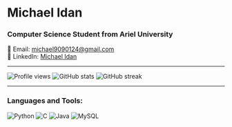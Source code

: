# Michael Idan
### Computer Science Student from Ariel University

📧 Email: michael9090124@gmail.com  
🔗 LinkedIn: [Michael Idan](https://www.linkedin.com/in/michael-idan-6270a1193)

---
<div>
  
![Profile views](https://gpvc.arturio.dev/michaelidan) ![GitHub stats](https://github-readme-stats.vercel.app/api?username=michaelidan&show_icons=true&count_private=true&hide=contribs,issues&theme=radical) ![GitHub streak](https://github-readme-streak-stats.herokuapp.com/?user=michaelidan&theme=dark)
</div>

---

### Languages and Tools:

<img src="https://img.shields.io/badge/Python-3776AB?style=flat-square&logo=python&logoColor=white" alt="Python"> 
<img src="https://img.shields.io/badge/C-00599C?style=flat-square&logo=c&logoColor=white" alt="C"> 
<img src="https://img.shields.io/badge/Java-ED8B00?style=flat-square&logo=java&logoColor=white" alt="Java"> 
<img src="https://img.shields.io/badge/MySQL-00000F?style=flat-square&logo=mysql&logoColor=white" alt="MySQL">

<!--
<img src="https://img.shields.io/badge/C++-00599C?style=flat-square&logo=c%2B%2B&logoColor=white" alt="C++"> 
<img src="https://img.shields.io/badge/Linux-FCC624?style=flat-square&logo=linux&logoColor=black" alt="Linux">

<img src="https://img.shields.io/badge/TensorFlow-FF6F00?style=flat-square&logo=tensorflow&logoColor=white" alt="TensorFlow"> 

**michaelidan/michaelidan** is a ✨ _special_ ✨ repository because its `README.md` (this file) appears on your GitHub profile.

Here are some ideas to get you started:

- 🔭 I’m currently working on ...
- 🌱 I’m currently learning ...
- 👯 I’m looking to collaborate on ...
- 🤔 I’m looking for help with ...
- 💬 Ask me about ...
- 📫 How to reach me: ...
- 😄 Pronouns: ...
- ⚡ Fun fact: ...
-->
